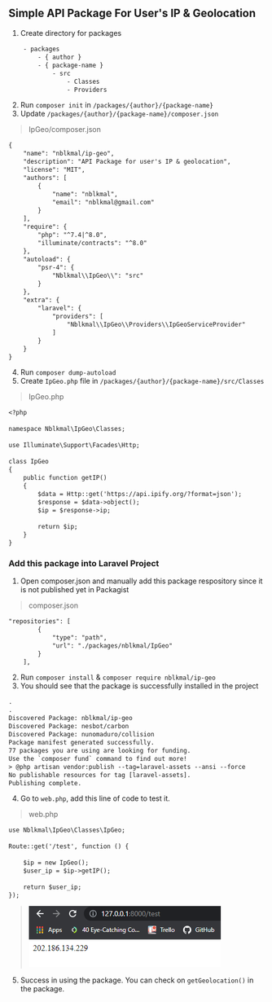 ## Simple API Package For User's IP & Geolocation

1. Create directory for packages

```
    - packages
        - { author }
        - { package-name }
            - src
                - Classes
                - Providers
```

2. Run `composer init` in `/packages/{author}/{package-name}`
3. Update `/packages/{author}/{package-name}/composer.json`

> IpGeo/composer.json
```
{
    "name": "nblkmal/ip-geo",
    "description": "API Package for user's IP & geolocation",
    "license": "MIT",
    "authors": [
        {
            "name": "nblkmal",
            "email": "nblkmal@gmail.com"
        }
    ],
    "require": {
        "php": "^7.4|^8.0",
        "illuminate/contracts": "^8.0"
    },
    "autoload": {
        "psr-4": {
            "Nblkmal\\IpGeo\\": "src"
        }
    },
    "extra": {
        "laravel": {
            "providers": [
                "Nblkmal\\IpGeo\\Providers\\IpGeoServiceProvider"
            ]
        }
    }
}
```

4. Run `composer dump-autoload`
5. Create `IpGeo.php` file in `/packages/{author}/{package-name}/src/Classes`

> IpGeo.php
```
<?php

namespace Nblkmal\IpGeo\Classes;

use Illuminate\Support\Facades\Http;

class IpGeo
{
    public function getIP()
    {
        $data = Http::get('https://api.ipify.org/?format=json');
        $response = $data->object();
        $ip = $response->ip;

        return $ip;
    }
}
```

### Add this package into Laravel Project

1. Open composer.json and manually add this package respository since it is not published yet in Packagist

> composer.json
```
"repositories": [
        {
            "type": "path",
            "url": "./packages/nblkmal/IpGeo"
        }
    ],
```

2. Run `composer install` & `composer require nblkmal/ip-geo`
3. You should see that the package is successfully installed in the project

```
.
.
Discovered Package: nblkmal/ip-geo
Discovered Package: nesbot/carbon
Discovered Package: nunomaduro/collision
Package manifest generated successfully.
77 packages you are using are looking for funding.
Use the `composer fund` command to find out more!
> @php artisan vendor:publish --tag=laravel-assets --ansi --force
No publishable resources for tag [laravel-assets].
Publishing complete.
```

4. Go to `web.php`, add this line of code to test it.

> web.php
```
use Nblkmal\IpGeo\Classes\IpGeo;

Route::get('/test', function () {

    $ip = new IpGeo();
    $user_ip = $ip->getIP();

    return $user_ip;
});
```

>![](/public/images/result.png)

5. Success in using the package. You can check on `getGeolocation()` in the package.
